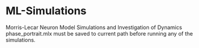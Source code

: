 # ML-Simulations
Morris-Lecar Neuron Model Simulations and Investigation of Dynamics 
phase_portrait.mlx must be saved to current path before running any of the simulations.

